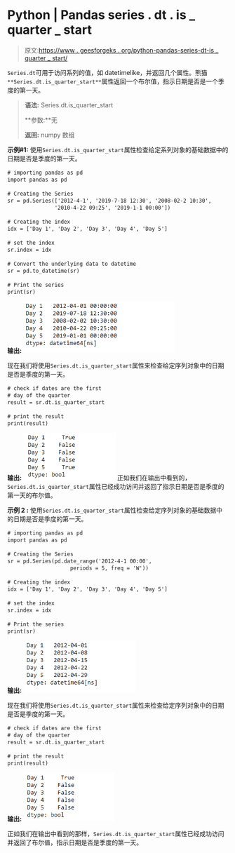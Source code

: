 # Python | Pandas series . dt . is _ quarter _ start

> 原文:[https://www . geesforgeks . org/python-pandas-series-dt-is _ quarter _ start/](https://www.geeksforgeeks.org/python-pandas-series-dt-is_quarter_start/)

`Series.dt`可用于访问系列的值，如 datetimelike，并返回几个属性。熊猫 `**Series.dt.is_quarter_start**`属性返回一个布尔值，指示日期是否是一个季度的第一天。

> **语法:** Series.dt.is_quarter_start
> 
> **参数:**无
> 
> **返回:** numpy 数组

**示例#1:** 使用`Series.dt.is_quarter_start`属性检查给定系列对象的基础数据中的日期是否是季度的第一天。

```
# importing pandas as pd
import pandas as pd

# Creating the Series
sr = pd.Series(['2012-4-1', '2019-7-18 12:30', '2008-02-2 10:30',
               '2010-4-22 09:25', '2019-1-1 00:00'])

# Creating the index
idx = ['Day 1', 'Day 2', 'Day 3', 'Day 4', 'Day 5']

# set the index
sr.index = idx

# Convert the underlying data to datetime 
sr = pd.to_datetime(sr)

# Print the series
print(sr)
```

**输出:**
![](img/071c13f87c65832fe3caed0fd85a20a3.png)

现在我们将使用`Series.dt.is_quarter_start`属性来检查给定序列对象中的日期是否是季度的第一天。

```
# check if dates are the first
# day of the quarter
result = sr.dt.is_quarter_start

# print the result
print(result)
```

**输出:**
![](img/6a073f31036bc3e0d9528032968ab52e.png)
正如我们在输出中看到的，`Series.dt.is_quarter_start`属性已经成功访问并返回了指示日期是否是季度的第一天的布尔值。

**示例 2 :** 使用`Series.dt.is_quarter_start`属性检查给定序列对象的基础数据中的日期是否是季度的第一天。

```
# importing pandas as pd
import pandas as pd

# Creating the Series
sr = pd.Series(pd.date_range('2012-4-1 00:00',
                    periods = 5, freq = 'W'))

# Creating the index
idx = ['Day 1', 'Day 2', 'Day 3', 'Day 4', 'Day 5']

# set the index
sr.index = idx

# Print the series
print(sr)
```

**输出:**
![](img/8d0bec38becefdc2f49d5ff70a8cc23b.png)

现在我们将使用`Series.dt.is_quarter_start`属性来检查给定序列对象中的日期是否是季度的第一天。

```
# check if dates are the first
# day of the quarter
result = sr.dt.is_quarter_start

# print the result
print(result)
```

**输出:**
![](img/28b09ea3a2bc37b601980d2412873677.png)

正如我们在输出中看到的那样，`Series.dt.is_quarter_start`属性已经成功访问并返回了布尔值，指示日期是否是季度的第一天。